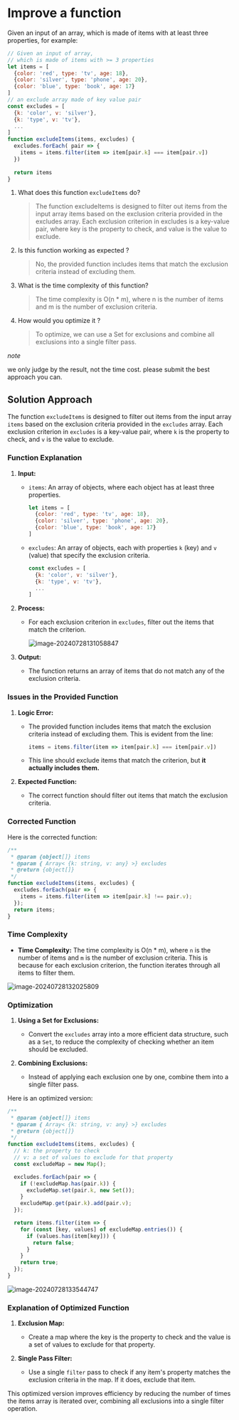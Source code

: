#  Improve a function

<audio src="assets/Improve%20a%20function.mp3"></audio>

Given an input of an array, which is made of items with at least three properties, for example:

```js
// Given an input of array, 
// which is made of items with >= 3 properties
let items = [
  {color: 'red', type: 'tv', age: 18}, 
  {color: 'silver', type: 'phone', age: 20},
  {color: 'blue', type: 'book', age: 17}
] 
// an exclude array made of key value pair
const excludes = [ 
  {k: 'color', v: 'silver'}, 
  {k: 'type', v: 'tv'}, 
  ...
] 
function excludeItems(items, excludes) { 
  excludes.forEach( pair => { 
    items = items.filter(item => item[pair.k] === item[pair.v])
  })
 
  return items
} 
```

1. What does this function `excludeItems` do?

   > The function excludeItems is designed to filter out items from the input array items based on the exclusion criteria provided in the excludes array. Each exclusion criterion in excludes is a key-value pair, where key is the property to check, and value is the value to exclude.

2. Is this function working as expected ?

   > No, the provided function includes items that match the exclusion criteria instead of excluding them.

3. What is the time complexity of this function?

   > The time complexity is O(n * m), where n is the number of items and m is the number of exclusion criteria.

4. How would you optimize it ?

   > To optimize, we can use a Set for exclusions and combine all exclusions into a single filter pass.

*note*

we only judge by the result, not the time cost. please submit the best approach you can.

## Solution Approach

The function `excludeItems` is designed to filter out items from the input array `items` based on the exclusion criteria provided in the `excludes` array. Each exclusion criterion in `excludes` is a key-value pair, where `k` is the property to check, and `v` is the value to exclude.

### Function Explanation

1. **Input:**
   - `items`: An array of objects, where each object has at least three properties.
   
     ```js
     let items = [
       {color: 'red', type: 'tv', age: 18}, 
       {color: 'silver', type: 'phone', age: 20},
       {color: 'blue', type: 'book', age: 17}
     ] 
     ```
   
   - `excludes`: An array of objects, each with properties `k` (key) and `v` (value) that specify the exclusion criteria.
   
     ```js
     const excludes = [ 
       {k: 'color', v: 'silver'}, 
       {k: 'type', v: 'tv'}, 
       ...
     ] 
     ```
   
2. **Process:**
   
   - For each exclusion criterion in `excludes`, filter out the items that match the criterion.
   
     ![image-20240728131058847](assets/image-20240728131058847.png)
   
3. **Output:**
   - The function returns an array of items that do not match any of the exclusion criteria.

### Issues in the Provided Function

1. **Logic Error:**
   
   - The provided function includes items that match the exclusion criteria instead of excluding them. This is evident from the line:
     ```javascript
     items = items.filter(item => item[pair.k] === item[pair.v])
     ```
   - This line should exclude items that match the criterion, but **it actually includes them.**
   
2. **Expected Function:**
   - The correct function should filter out items that match the exclusion criteria.

### Corrected Function

Here is the corrected function:

```javascript
/**
 * @param {object[]} items
 * @param { Array< {k: string, v: any} >} excludes
 * @return {object[]}
 */
function excludeItems(items, excludes) { 
  excludes.forEach(pair => { 
    items = items.filter(item => item[pair.k] !== pair.v);
  });
  return items;
} 
```

### Time Complexity

- **Time Complexity:** The time complexity is O(n * m), where `n` is the number of items and `m` is the number of exclusion criteria. This is because for each exclusion criterion, the function iterates through all items to filter them.

![image-20240728132025809](assets/image-20240728132025809.png)

### Optimization

1. **Using a Set for Exclusions:**
   - Convert the `excludes` array into a more efficient data structure, such as a `Set`, to reduce the complexity of checking whether an item should be excluded.

2. **Combining Exclusions:**
   - Instead of applying each exclusion one by one, combine them into a single filter pass.

Here is an optimized version:

```javascript
/**
 * @param {object[]} items
 * @param { Array< {k: string, v: any} >} excludes
 * @return {object[]}
 */
function excludeItems(items, excludes) {
  // k: the property to check
  // v: a set of values to exclude for that property
  const excludeMap = new Map();

  excludes.forEach(pair => {
    if (!excludeMap.has(pair.k)) {
      excludeMap.set(pair.k, new Set());
    }
    excludeMap.get(pair.k).add(pair.v);
  });

  return items.filter(item => {
    for (const [key, values] of excludeMap.entries()) {
      if (values.has(item[key])) {
        return false;
      }
    }
    return true;
  });
}
```

![image-20240728133544747](assets/image-20240728133544747.png)

### Explanation of Optimized Function

1. **Exclusion Map:**
   - Create a map where the key is the property to check and the value is a set of values to exclude for that property.

2. **Single Pass Filter:**
   - Use a single `filter` pass to check if any item's property matches the exclusion criteria in the map. If it does, exclude that item.

This optimized version improves efficiency by reducing the number of times the items array is iterated over, combining all exclusions into a single filter operation.